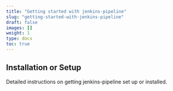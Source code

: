 ```yaml
---
title: "Getting started with jenkins-pipeline"
slug: "getting-started-with-jenkins-pipeline"
draft: false
images: []
weight: 1
type: docs
toc: true
---
```


## Installation or Setup
Detailed instructions on getting jenkins-pipeline set up or installed.

